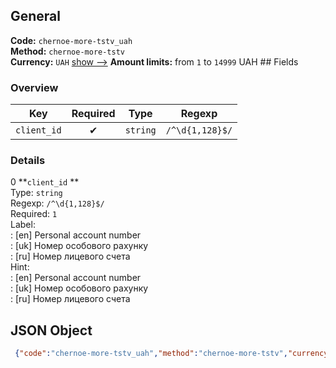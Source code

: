 ## General 
**Code:** `chernoe-more-tstv_uah`  
**Method:** `chernoe-more-tstv`  
**Currency:** `UAH` [show -->]() 
**Amount limits:** from `1`  to `14999`  UAH ## Fields 
### Overview 
|Key|Required|Type|Regexp| 
|:---:|:---:|:---:|:---:| 
|`client_id` |✔ |`string` |`/^\d{1,128}$/` | 
 
### Details 
0 **`client_id` **  
Type: `string`  
Regexp: `/^\d{1,128}$/`  
Required: `1`  
Label:  
: [en] Personal account number  
: [uk] Номер особового рахунку  
: [ru] Номер лицевого счета  
Hint:  
: [en] Personal account number  
: [uk] Номер особового рахунку  
: [ru] Номер лицевого счета  
## JSON Object 
```json
 {"code":"chernoe-more-tstv_uah","method":"chernoe-more-tstv","currency":"UAH","fields":[{"key":"client_id","type":"string","label":{"en":"Personal account number","uk":"\u041d\u043e\u043c\u0435\u0440 \u043e\u0441\u043e\u0431\u043e\u0432\u043e\u0433\u043e \u0440\u0430\u0445\u0443\u043d\u043a\u0443","ru":"\u041d\u043e\u043c\u0435\u0440 \u043b\u0438\u0446\u0435\u0432\u043e\u0433\u043e \u0441\u0447\u0435\u0442\u0430"},"regexp":"\/^\\d{1,128}$\/","required":true,"position":1,"hint":{"en":"Personal account number","uk":"\u041d\u043e\u043c\u0435\u0440 \u043e\u0441\u043e\u0431\u043e\u0432\u043e\u0433\u043e \u0440\u0430\u0445\u0443\u043d\u043a\u0443","ru":"\u041d\u043e\u043c\u0435\u0440 \u043b\u0438\u0446\u0435\u0432\u043e\u0433\u043e \u0441\u0447\u0435\u0442\u0430"},"example":"219908"}],"amount_min":1,"amount_max":14999}```  
